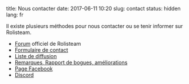 title: Nous contacter
date: 2017-06-11 10:20
slug: contact
status: hidden
lang: fr

Il existe plusieurs méthodes pour nous contacter ou se tenir informer sur Rolisteam.

* [Forum](http://forum.rolisteam.org/) officiel de Rolisteam
* [Formulaire de contact](contact-form.html)
* [Liste de diffusion](https://mail.kde.org/mailman/listinfo/rolisteam)
* [Remarques, Rapport de bogues, améliorations](https://invent.kde.org/kde/rolisteam/-/issues)
* [Page Facebook](https://www.facebook.com/rolisteam)
* [Discord](https://discord.gg/MrMrQwX)
